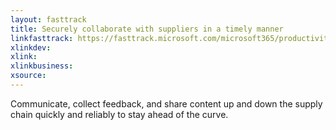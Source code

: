 ```yaml
---
layout: fasttrack
title: Securely collaborate with suppliers in a timely manner
linkfasttrack: https://fasttrack.microsoft.com/microsoft365/productivitylibrary/Securely-collaborate-with-suppliers-in-a-timely-manner 
xlinkdev: 
xlink: 
xlinkbusiness: 
xsource: 
---
```

Communicate, collect feedback, and share content up and down the supply chain quickly and reliably to stay ahead of the curve.